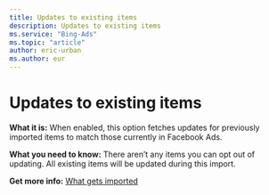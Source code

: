 ```yaml
---
title: Updates to existing items
description: Updates to existing items
ms.service: "Bing-Ads"
ms.topic: "article"
author: eric-urban
ms.author: eur
---
```


# Updates to existing items

**What it is:** When enabled, this option fetches updates for previously imported items to match those currently in Facebook Ads.

**What you need to know:** There aren’t any items you can opt out of updating. All existing items will be updated during this import.

**Get more info:**    [What gets imported](../hlp_BA_CONC_ImportWhatInfo.md)


